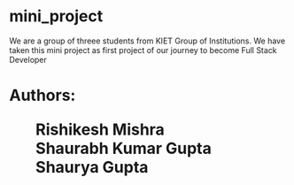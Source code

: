 # mini_project
We are a group of threee students from KIET Group of Institutions.
We have taken this mini project as first project of our journey to become Full Stack Developer
<h1>Authors: <ul type="none">
  <li>Rishikesh Mishra</li>
  <li>Shaurabh Kumar Gupta</li>
  <li>Shaurya Gupta  </li>
</ul></h1>
